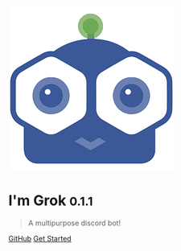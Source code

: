 ![logo](media/dgTICLL.png)

# I'm Grok <small>0.1.1</small>

> A multipurpose discord bot!

[GitHub](https://github.com/verixx/grokbot/)
[Get Started](#welcome)
